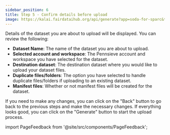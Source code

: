 ```yaml
---
sidebar_position: 6
title: Step 5 - Confirm details before upload
image: https://kalai.fairdataihub.org/api/generate?app=soda-for-sparc&title=Step%205%20-%20Request%20manifest%20files&description=Prepare%20Dataset&org=fairdataihub
---
```


Details of the dataset you are about to upload will be displayed. You can review the following:

- **Dataset Name**: The name of the dataset you are about to upload.
- **Selected account and workspace**: The Pennsieve account and workspace you have selected for the dataset.
- **Destination dataset**: The destination dataset where you would like to upload your dataset files.
- **Duplicate files/folders**: The option you have selected to handle duplicate files/folders if uploading to an existing dataset.
- **Manifest files**: Whether or not manifest files will be created for the dataset.

If you need to make any changes, you can click on the "Back" button to go back to the previous steps and make the necessary changes. If everything looks good, you can click on the "Generate" button to start the upload process.

import PageFeedback from '@site/src/components/PageFeedback';

<PageFeedback />
